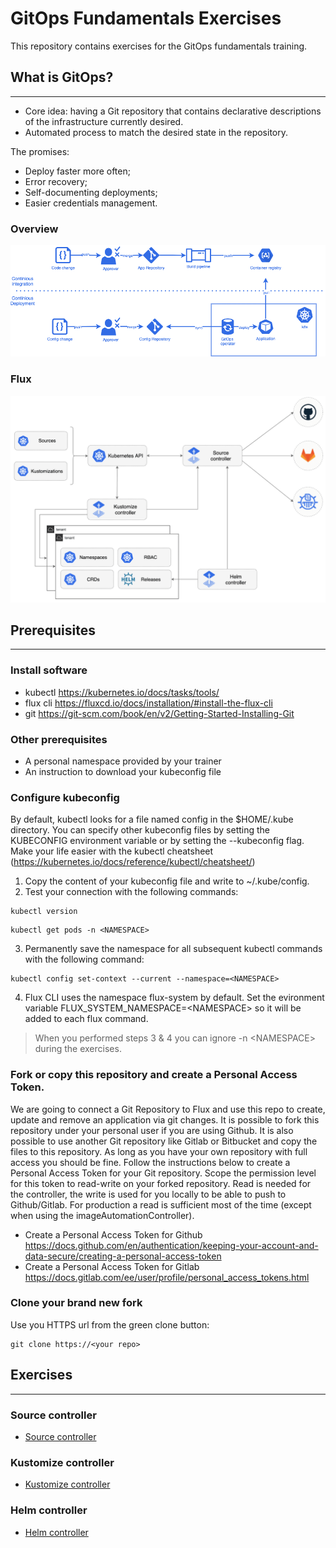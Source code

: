 # GitOps Fundamentals Exercises
This repository contains exercises for the GitOps fundamentals training.

## What is GitOps?
---

- Core idea: having a Git repository that contains declarative descriptions of the infrastructure currently desired.
- Automated process to match the desired state in the repository.

The promises:

- Deploy faster more often;
- Error recovery;
- Self-documenting deployments;
- Easier credentials management.

### Overview

![GitOps overview](./figures/Gitops.drawio.png)

### Flux

![Flux overview](./figures/flux-overview.png)

## Prerequisites
---

### Install software

- kubectl https://kubernetes.io/docs/tasks/tools/
- flux cli https://fluxcd.io/docs/installation/#install-the-flux-cli
- git https://git-scm.com/book/en/v2/Getting-Started-Installing-Git

### Other prerequisites

- A personal namespace provided by your trainer
- An instruction to download your kubeconfig file

### Configure kubeconfig
By default, kubectl looks for a file named config in the $HOME/.kube directory. You can specify other kubeconfig files by setting the KUBECONFIG environment variable or by setting the --kubeconfig flag. Make your life easier with the kubectl cheatsheet (https://kubernetes.io/docs/reference/kubectl/cheatsheet/)

1. Copy the content of your kubeconfig file and write to ~/.kube/config.
2. Test your connection with the following commands:

```
kubectl version
```

```
kubectl get pods -n <NAMESPACE>
```
3. Permanently save the namespace for all subsequent kubectl commands with the following command:
```
kubectl config set-context --current --namespace=<NAMESPACE>
```
4. Flux CLI uses the namespace flux-system by default. Set the evironment variable FLUX_SYSTEM_NAMESPACE=\<NAMESPACE> so it will be added to each flux command.

> When you performed steps 3 & 4 you can ignore -n \<NAMESPACE> during the exercises.

### Fork or copy this repository and create a Personal Access Token.
We are going to connect a Git Repository to Flux and use this repo to create, update and remove an application via git changes. It is possible to fork this repository under your personal user if you are using Github. It is also possible to use another Git repository like Gitlab or Bitbucket and copy the files to this repository. As long as you have your own repository with full access you should be fine. Follow the instructions below to create a Personal Access Token for your Git repository. Scope the permission level for this token to read-write on your forked repository. Read is needed for the controller, the write is used for you locally to be able to push to Github/Gitlab.
For production a read is sufficient most of the time (except when using the imageAutomationController).

- Create a Personal Access Token for Github https://docs.github.com/en/authentication/keeping-your-account-and-data-secure/creating-a-personal-access-token
- Create a Personal Access Token for Gitlab https://docs.gitlab.com/ee/user/profile/personal_access_tokens.html

### Clone your brand new fork

Use you HTTPS url from the green clone button:
```
git clone https://<your repo>
```

## Exercises
---

### Source controller

* [Source controller](exercises/source-controller/)

### Kustomize controller

* [Kustomize controller](exercises/kustomize-controller/)

### Helm controller

* [Helm controller](exercises/helm-controller/)